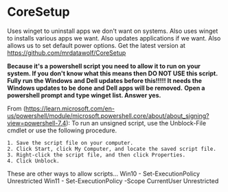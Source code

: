 # CoreSetup
Uses winget to uninstall apps we don't want on systems.
Also uses winget to installs various apps we want.
Also updates applications if we want.
Also allows us to set default power options.
Get the latest version at https://github.com/mrdatawolf/CoreSetup

**Because it's a powershell script you need to allow it to run on your system.  If you don't know what this means then DO NOT USE this script.**
**Fully run the Windows and Dell updates before this!!!!! It needs the Windows updates to be done and Dell apps will be removed.**
**Open a powershell prompt and type winget list.  Answer yes.**

From (https://learn.microsoft.com/en-us/powershell/module/microsoft.powershell.core/about/about_signing?view=powershell-7.4):
To run an unsigned script, use the Unblock-File cmdlet or use the following procedure.

    1. Save the script file on your computer.
    2. Click Start, click My Computer, and locate the saved script file.
    3. Right-click the script file, and then click Properties.
    4. Click Unblock.

These are other ways to allow scripts...
Win10 - Set-ExecutionPolicy Unrestricted
Win11 - Set-ExecutionPolicy -Scope CurrentUser Unrestricted
